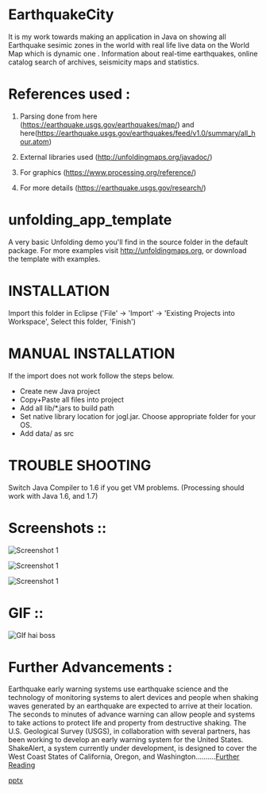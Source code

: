 # EarthquakeCity

It is my work towards making an application in Java on showing all Earthquake sesimic zones in the world with real life live data on the World Map which is dynamic one . Information about real-time earthquakes, online catalog search of archives, seismicity maps and statistics. 


# References used :
1. Parsing done from here (https://earthquake.usgs.gov/earthquakes/map/) and here(https://earthquake.usgs.gov/earthquakes/feed/v1.0/summary/all_hour.atom)

2. External libraries used (http://unfoldingmaps.org/javadoc/)

3. For graphics (https://www.processing.org/reference/)

4. For more details (https://earthquake.usgs.gov/research/)


unfolding_app_template
==================================================================


A very basic Unfolding demo you'll find in the source folder in the default package. 
For more examples visit http://unfoldingmaps.org, or download the template with
examples.

# INSTALLATION

Import this folder in Eclipse ('File' -> 'Import' -> 'Existing Projects into
Workspace', Select this folder, 'Finish')


# MANUAL INSTALLATION

If the import does not work follow the steps below.

- Create new Java project
- Copy+Paste all files into project
- Add all lib/*.jars to build path
- Set native library location for jogl.jar. Choose appropriate folder for your OS.
- Add data/ as src


# TROUBLE SHOOTING

Switch Java Compiler to 1.6 if you get VM problems. (Processing should work with Java 1.6, and 1.7)

# Screenshots ::

![Screenshot 1](pic1.png?raw=true "Optional Title 1")


![Screenshot 1](pic2.png?raw=true "Optional Title 1")


![Screenshot 1](pic3.png?raw=true "Optional Title 1")

# GIF ::


![GIf hai boss](https://github.com/harrypotter0/EarthquakeCity/blob/master/akash1.gif "Logo Title Text 1")


# Further Advancements :

Earthquake early warning systems use earthquake science and the technology of monitoring systems to alert devices and people when shaking waves generated by an earthquake are expected to arrive at their location. The seconds to minutes of advance warning can allow people and systems to take actions to protect life and property from destructive shaking. The U.S. Geological Survey (USGS), in collaboration with several partners, has been working to develop an early warning system for the United States. ShakeAlert, a system currently under development, is designed to cover the West Coast States of California, Oregon, and Washington..........[Further Reading](https://pubs.er.usgs.gov/publication/fs20143083)

[pptx](http://slides.com/akashmishra-1/deck/fullscreen)
